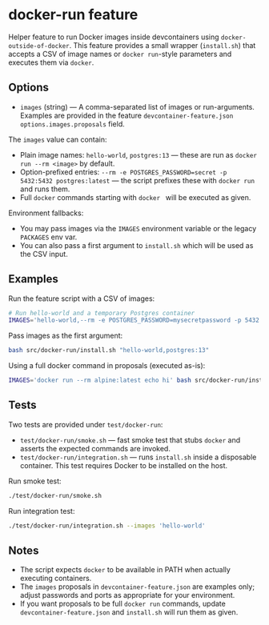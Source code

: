 # docker-run feature

Helper feature to run Docker images inside devcontainers using `docker-outside-of-docker`.
This feature provides a small wrapper (`install.sh`) that accepts a CSV of image names or `docker run`-style parameters and executes them via `docker`.

## Options

- `images` (string) — A comma-separated list of images or run-arguments. Examples are provided in the feature `devcontainer-feature.json` `options.images.proposals` field.

The `images` value can contain:
- Plain image names: `hello-world`, `postgres:13` — these are run as `docker run --rm <image>` by default.
- Option-prefixed entries: `--rm -e POSTGRES_PASSWORD=secret -p 5432:5432 postgres:latest` — the script prefixes these with `docker run` and runs them.
- Full `docker` commands starting with `docker ` will be executed as given.

Environment fallbacks:
- You may pass images via the `IMAGES` environment variable or the legacy `PACKAGES` env var.
- You can also pass a first argument to `install.sh` which will be used as the CSV input.

## Examples

Run the feature script with a CSV of images:

```bash
# Run hello-world and a temporary Postgres container
IMAGES='hello-world,--rm -e POSTGRES_PASSWORD=mysecretpassword -p 5432:5432 postgres:latest' bash src/docker-run/install.sh
```

Pass images as the first argument:

```bash
bash src/docker-run/install.sh "hello-world,postgres:13"
```

Using a full docker command in proposals (executed as-is):

```bash
IMAGES='docker run --rm alpine:latest echo hi' bash src/docker-run/install.sh
```

## Tests

Two tests are provided under `test/docker-run`:

- `test/docker-run/smoke.sh` — fast smoke test that stubs `docker` and asserts the expected commands are invoked.
- `test/docker-run/integration.sh` — runs `install.sh` inside a disposable container. This test requires Docker to be installed on the host.

Run smoke test:

```bash
./test/docker-run/smoke.sh
```

Run integration test:

```bash
./test/docker-run/integration.sh --images 'hello-world'
```

## Notes

- The script expects `docker` to be available in PATH when actually executing containers.
- The `images` proposals in `devcontainer-feature.json` are examples only; adjust passwords and ports as appropriate for your environment.
- If you want proposals to be full `docker run` commands, update `devcontainer-feature.json` and `install.sh` will run them as given.

